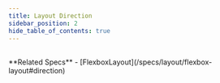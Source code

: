 ```yaml
---
title: Layout Direction
sidebar_position: 2
hide_table_of_contents: true
---
```


<DarumaPlayer
  src='https://raw.githubusercontent.com/verygoodgraphics/resource/main/feature/flex_layout/flex_layout__direction.daruma'
/>

<br />
**Related Specs**
- [FlexboxLayout](/specs/layout/flexbox-layout#direction)
